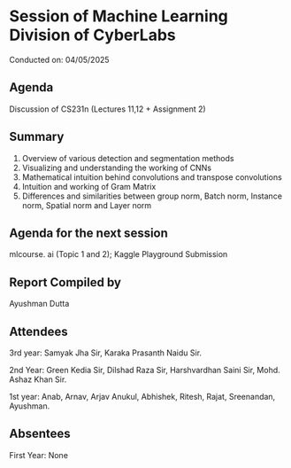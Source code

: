 # Session of Machine Learning Division of CyberLabs
Conducted on: 04/05/2025

## Agenda
Discussion of CS231n (Lectures 11,12 + Assignment 2)

## Summary
1. Overview of various detection and segmentation methods
2. Visualizing and understanding the working of CNNs
3. Mathematical intuition behind convolutions and transpose convolutions
4. Intuition and working of Gram Matrix
5. Differences and similarities between group norm, Batch norm, Instance norm, Spatial norm and Layer norm

## Agenda for the next session
mlcourse. ai (Topic 1 and 2);
Kaggle Playground Submission

## Report Compiled by
Ayushman Dutta

## Attendees
3rd year: Samyak Jha Sir, Karaka Prasanth Naidu Sir.

2nd Year: Green Kedia Sir, Dilshad Raza Sir, Harshvardhan Saini Sir, Mohd. Ashaz Khan Sir.

1st year: Anab, Arnav, Arjav Anukul, Abhishek, Ritesh, Rajat, Sreenandan, Ayushman.

## Absentees
First Year: None
